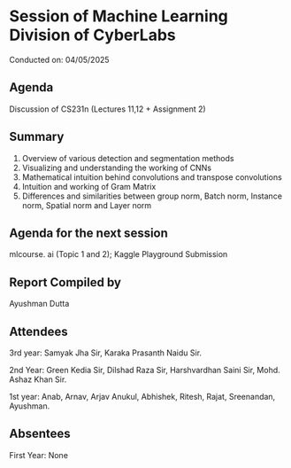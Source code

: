 # Session of Machine Learning Division of CyberLabs
Conducted on: 04/05/2025

## Agenda
Discussion of CS231n (Lectures 11,12 + Assignment 2)

## Summary
1. Overview of various detection and segmentation methods
2. Visualizing and understanding the working of CNNs
3. Mathematical intuition behind convolutions and transpose convolutions
4. Intuition and working of Gram Matrix
5. Differences and similarities between group norm, Batch norm, Instance norm, Spatial norm and Layer norm

## Agenda for the next session
mlcourse. ai (Topic 1 and 2);
Kaggle Playground Submission

## Report Compiled by
Ayushman Dutta

## Attendees
3rd year: Samyak Jha Sir, Karaka Prasanth Naidu Sir.

2nd Year: Green Kedia Sir, Dilshad Raza Sir, Harshvardhan Saini Sir, Mohd. Ashaz Khan Sir.

1st year: Anab, Arnav, Arjav Anukul, Abhishek, Ritesh, Rajat, Sreenandan, Ayushman.

## Absentees
First Year: None
